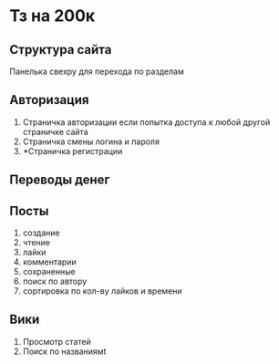 # Тз на 200к

## Структура сайта 

Панелька свехру для перехода по разделам

## Авторизация

1. Страничка авторизации если попытка доступа к любой другой страничке сайта
2. Страничка смены логина и пароля
3. *Страничка регистрации

## Переводы денег

## Посты 

1. создание
2. чтение
3. лайки
4. комментарии
5. сохраненные
6. поиск по автору
7. сортировка по кол-ву лайков и времени

## Вики

1. Просмотр статей
2. Поиск по названиямt